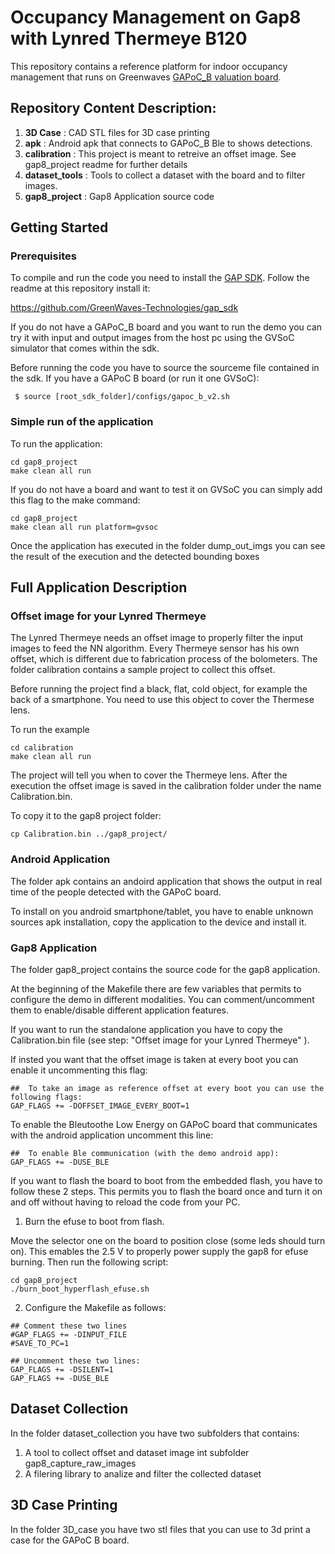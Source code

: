 # Occupancy Management on Gap8 with Lynred Thermeye B120

This repository contains a reference platform for indoor occupancy management that runs on Greenwaves [GAPoC_B valuation board](https://greenwaves-technologies.com/product/gappoc-b-occupancy-management-reference-platform/).

## Repository Content Description:

1. **3D Case**       : CAD STL files for 3D case printing
2. **apk**           : Android apk that connects to GAPoC_B Ble to shows detections.
3. **calibration**   : This project is meant to retreive an offset image. See gap8_project readme for further details
4. **dataset_tools** : Tools to collect a dataset with the board and to filter images.
5. **gap8_project**  : Gap8 Application source code


## Getting Started

### Prerequisites

To compile and run the code you need to install the [GAP SDK](https://github.com/GreenWaves-Technologies/gap_sdk). Follow the readme at this repository install it:

https://github.com/GreenWaves-Technologies/gap_sdk

If you do not have a GAPoC_B board and you want to run the demo you can try it with input and output images from the host pc using the GVSoC simulator that comes within the sdk.

Before running the code you have to source the sourceme file contained in the sdk. If you have a GAPoC B board (or run it one GVSoC):

```
 $ source [root_sdk_folder]/configs/gapoc_b_v2.sh
```


### Simple run of the application


To run the application:

```
cd gap8_project
make clean all run
```

If you do not have a board and want to test it on GVSoC you can simply add this flag to the make command:

```
cd gap8_project
make clean all run platform=gvsoc
```

Once the application has executed in the folder dump_out_imgs you can see the result of the execution and the detected bounding boxes

## Full Application Description

### Offset image for your Lynred Thermeye

The Lynred Thermeye needs an offset image to properly filter the input images to feed the NN algorithm. Every Thermeye sensor has his own offset, which is different due to fabrication process of the bolometers. The folder calibration contains a sample project to collect this offset.

Before running the project find a black, flat, cold object, for example the back of a smartphone. You need to use this object to cover the Thermese lens.

To run the example
```
cd calibration
make clean all run
```


The project will tell you when to cover the Thermeye lens. After the execution the offset image is saved in the calibration folder under the name Calibration.bin.

To copy it to the gap8 project folder:

```
cp Calibration.bin ../gap8_project/
```

### Android Application

The folder apk contains an andoird application that shows the output in real time of the people detected with the GAPoC board.

To install on you android smartphone/tablet, you have to enable unknown sources apk installation, copy the application to the device and install it.

### Gap8 Application

The folder gap8_project contains the source code for the gap8 application.

At the beginning of the Makefile there are few variables that permits to configure the demo in different modalities. You can comment/uncomment them to enable/disable different application features.

If you want to run the standalone application you have to copy the Calibration.bin file (see step: "Offset image for your Lynred Thermeye" ).

If insted you want that the offset image is taken at every boot you can enable it uncommenting this flag:

```
##  To take an image as reference offset at every boot you can use the following flags:
GAP_FLAGS += -DOFFSET_IMAGE_EVERY_BOOT=1
```

To enable the Bleutoothe Low Energy on GAPoC board that communicates with the android application uncomment this line:

```
##  To enable Ble communication (with the demo android app):
GAP_FLAGS += -DUSE_BLE
```

If you want to flash the board to boot from the embedded flash, you have to follow these 2 steps. This permits you to flash the board once and turn it on and off without having to reload the code from your PC.

1. Burn the efuse to boot from flash.

Move the selector one on the board to position close (some leds should turn on). This emables the 2.5 V to properly power supply the gap8 for efuse burning. Then run the following script:
```
cd gap8_project
./burn_boot_hyperflash_efuse.sh
```

2. Configure the Makefile as follows:

```
## Comment these two lines
#GAP_FLAGS += -DINPUT_FILE
#SAVE_TO_PC=1

## Uncomment these two lines:
GAP_FLAGS += -DSILENT=1
GAP_FLAGS += -DUSE_BLE
```



## Dataset Collection

In the folder dataset_collection you have two subfolders that contains:

1. A tool to collect offset and dataset image int subfolder gap8_capture_raw_images
2. A filering library to analize and filter the collected dataset

## 3D Case Printing

In the folder 3D_case you have two stl files that you can use to 3d print a case for the GAPoC B board. 
